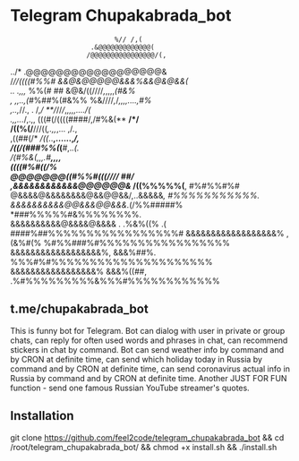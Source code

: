 # Telegram Chupakabrada_bot
                                                            
                                                            
                              %// /,(                       
                        .&@@@@@@@@@@@@@(                    
                       /@@@@@@@@@@@@@@@@/(,                 
 ../*                 .@@@@@@@@@@@@@@@@@@&                  
/*//((((#%%#          &&@&@@@@@&&&%&&@&@&&(                 
.. .,,,* %%(# ##     &@&/((////*,*,,,,*(#&%                 
, ,,..,(*#%##%(#&%%  %&////*,*/*,,,,....,#%                 
 ,..,*//., . /,*/     **/*//*/*,*,,,,..../(                 
.,,...*/,.,,     (((#(/((((####/,/#%&(**  **/*/             
                 /((%(/**///((*,.,,*,...  ,/*.*,            
                 ,((##(/* */((*..**,......,*/,              
                    /((/(###%%(*(***#*,.*.(.                
                      */(#%&(*,,,.#**,,,,                   
                      ((((#%#((*********/%                  
              *@@@@@@@((#%%#(((//*//***  ##/                
  ,&&&&&&&&&&&&@@@@@@&* /((%%%%%(**,   #%#%%#%#             
@&&&&@&&&&&&&&@&&@@&&/,..&&&&&*,      #%%%%%%%%%%%.         
&&&&&&&&&&@@&&&@@&&&.*(/%%#####%    *###%%%%%#&%%%%%%%%.    
&&&&&&&&&&@&&&&@&&&& . .%&%((%  .( ####%##%%%%%%%%%%%%%%%%%#
&&&&&&&&&&&&&&&&&&% ,  (&%#(%     %#%%###%#%%%%%%%%%%%%%%%%%
&&&&&&&&&&&&&&&&&&%,  &&&%##%.   %%%#%#%%%%%%%%%%%%%%%%%%%%%
&&&&&&&&&&&&&&&&&%   &&&%((##, .%#%%%%%%%%%&%%%#%%%%%%%%%%%%

## t.me/chupakabrada_bot
This is funny bot for Telegram.
Bot can dialog with user in private or group chats, can reply for  often used words and phrases in chat,
can recommend stickers in chat by command.
Bot can send weather info by command and by CRON at definite time,
can send which holiday today in Russia by command and by CRON at definite time,
can send coronavirus actual info in Russia by command and by CRON at definite time.
Another JUST FOR FUN function - send one famous Russian YouTube streamer's quotes.

## Installation
git clone https://github.com/feel2code/telegram_chupakabrada_bot && cd /root/telegram_chupakabrada_bot/ && chmod +x install.sh && ./install.sh